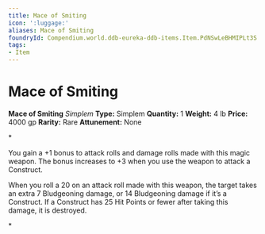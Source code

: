 ```yaml
---
title: Mace of Smiting
icon: ':luggage:'
aliases: Mace of Smiting
foundryId: Compendium.world.ddb-eureka-ddb-items.Item.PdNSwLeBHMIPLt3S
tags:
- Item
---
```


# Mace of Smiting

**Mace of Smiting**
_Simplem_
**Type:** Simplem
**Quantity:** 1
**Weight:** 4 lb
**Price:** 4000 gp
**Rarity:** Rare
**Attunement:** None

*<p>You gain a +1 bonus to attack rolls and damage rolls made with this magic weapon. The bonus increases to +3 when you use the weapon to attack a Construct.

When you roll a 20 on an attack roll made with this weapon, the target takes an extra 7 Bludgeoning damage, or 14 Bludgeoning damage if it’s a Construct. If a Construct has 25 Hit Points or fewer after taking this damage, it is destroyed.</p>*